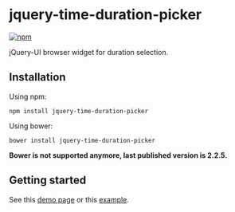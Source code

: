 # jquery-time-duration-picker

[![npm](https://img.shields.io/npm/v/jquery-time-duration-picker)](https://www.npmjs.com/package/jquery-time-duration-picker)

jQuery-UI browser widget for duration selection.

## Installation

Using npm:

```
npm install jquery-time-duration-picker
```

Using bower:

```
bower install jquery-time-duration-picker
```
**Bower is not supported anymore, last published version is 2.2.5.**

## Getting started

See this [demo page](https://digaev.github.io/jquery-time-duration-picker/) or this [example](https://github.com/digaev/jquery-time-duration-picker/blob/master/example/index.html).
